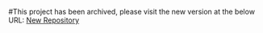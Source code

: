 #This project has been archived, please visit the new version at the below URL:
<a href="https://github.com/D-Nugent/acumen">New Repository</a>

